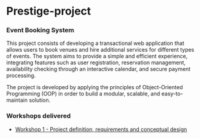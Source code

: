 # Prestige-project
### Event Booking System

This project consists of developing a transactional web application that allows users to book venues and hire additional services for different types of events. The system aims to provide a simple and efficient experience, integrating features such as user registration, reservation management, availability checking through an interactive calendar, and secure payment processing.

The project is developed by applying the principles of Object-Oriented Programming (OOP) in order to build a modular, scalable, and easy-to-maintain solution.


### Workshops delivered
- [Workshop 1 - Project definition, requirements and conceptual design](./Workshops/Workshop-1.pdf)

